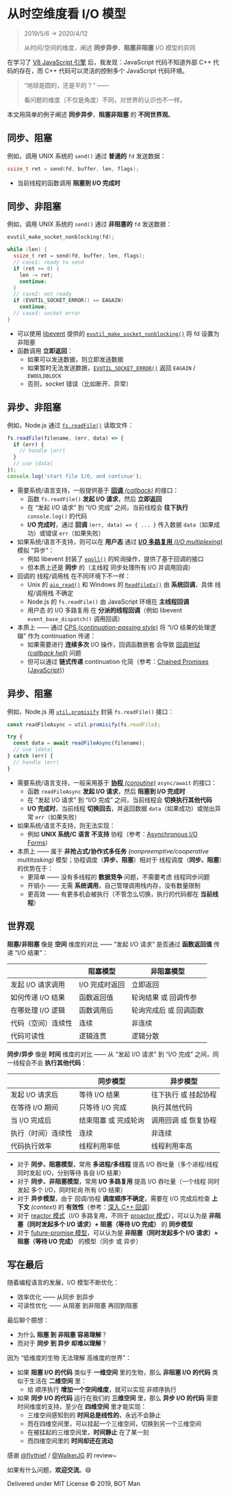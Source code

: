 ﻿# 从时空维度看 I/O 模型

> 2019/5/6 -> 2020/4/12
> 
> 从时间/空间的维度，阐述 **同步异步**、**阻塞非阻塞** I/O 模型的异同

在学习了 [V8 JavaScript 引擎](https://v8.dev/) 后，我发现：JavaScript 代码不知道外部 C++ 代码的存在，而 C++ 代码可以灵活的控制多个 JavaScript 代码环境。

> “地球是圆的，还是平的？” ——
> 
> 看问题的维度（不仅是角度）不同，对世界的认识也不一样。

本文用简单的例子阐述 **同步异步**、**阻塞非阻塞** 的 **不同世界观**。

## 同步、阻塞

例如，调用 UNIX 系统的 `send()` 通过 **普通的** `fd` 发送数据：

``` cpp
ssize_t ret = send(fd, buffer, len, flags);
```

- 当前线程的函数调用 **阻塞到 I/O 完成时**

## 同步、非阻塞

例如，调用 UNIX 系统的 `send()` 通过 **非阻塞的** `fd` 发送数据：

``` cpp
evutil_make_socket_nonblocking(fd);

while (len) {
  ssize_t ret = send(fd, buffer, len, flags);
  // case1: ready to send
  if (ret >= 0) {
    len -= ret;
    continue;
  }
  // case2: not ready
  if (EVUTIL_SOCKET_ERROR() == EAGAIN)
    continue;
  // case3: socket error
}
```

- 可以使用 [libevent](http://libevent.org/) 提供的 [`evutil_make_socket_nonblocking()`](https://github.com/libevent/libevent/blob/master/include/event2/util.h) 将 fd 设置为非阻塞
- 函数调用 **立即返回**：
  - 如果可以发送数据，则立即发送数据
  - 如果暂时无法发送数据，[`EVUTIL_SOCKET_ERROR()`](https://github.com/libevent/libevent/blob/master/include/event2/util.h) 返回 `EAGAIN` / `EWOULDBLOCK`
  - 否则，socket 错误（比如断开、异常）

## 异步、非阻塞

例如，Node.js 通过 [`fs.readFile()`](https://nodejs.org/api/fs.html#fs_fs_readfile_path_options_callback) 读取文件：

``` javascript
fs.readFile(filename, (err, data) => {
  if (err) {
    // handle |err|
  }
  // use |data|
});
console.log('start file I/O, and continue');
```

- 需要系统/语言支持，一般提供基于 [**回调** _(callback)_](https://en.wikipedia.org/wiki/Callback_%28computer_programming%29) 的接口：
  - 函数 `fs.readFile()` **发起 I/O 请求**，然后 **立即返回**
  - 在 “发起 I/O 请求” 到 “I/O 完成” 之间，当前线程会 **往下执行** `console.log()` 的代码
  - **I/O 完成时**，通过 **回调** `(err, data) => { ... }` 传入数据 `data`（如果成功）或错误 `err`（如果失败）
- 如果系统/语言不支持，则可以在 **用户态** 通过 [**I/O 多路复用** _(I/O multiplexing)_](https://en.wikipedia.org/wiki/Multiplexing) 模拟 “异步”：
  - 例如 libevent 封装了 [`epoll()`](https://linux.die.net/man/4/epoll) 的轮询操作，提供了基于回调的接口
  - 但本质上还是 **同步** 的（主线程 同步处理所有 I/O 并调用回调）
- 回调的 线程/调用栈 在不同环境下不一样：
  - Unix 的 [`aio_read()`](https://linux.die.net/man/3/aio_read) 和 Windows 的 [`ReadFileEx()`](https://docs.microsoft.com/en-us/windows/win32/api/fileapi/nf-fileapi-readfileex) 由 **系统回调**，具体 线程/调用栈 不确定
  - Node.js 的 `fs.readFile()` 由 JavaScript 环境在 **主线程回调**
  - 用户态 的 I/O 多路复用 在 **分派的线程回调**（例如 libevent `event_base_dispatch()` 调用回调）
- 本质上 —— 通过 [CPS _(continuation-passing style)_](https://en.wikipedia.org/wiki/Continuation-passing_style) 将 “I/O 结果的处理逻辑” 作为 continuation 传递：
  - 如果需要进行 **连续多次** I/O 操作，回调函数嵌套 会导致 [回调地狱 _(callback hell)_](http://callbackhell.com/) 问题
  - 但可以通过 **链式传递** continuation 化简（参考：[Chained Promises (JavaScript)](https://developer.mozilla.org/en-US/docs/Web/JavaScript/Reference/Global_Objects/Promise#Chained_Promises)）

## 异步、阻塞

例如，Node.js 用 [`util.promisify`](https://nodejs.org/api/util.html#util_util_promisify_original) 封装 `fs.readFile()` 接口：

``` javascript
const readFileAsync = util.promisify(fs.readFile);

try {
  const data = await readFileAsync(filename);
  // use |data|
} catch (err) {
  // handle |err|
}
```

- 需要系统/语言支持，一般采用基于 [**协程** _(coroutine)_](https://en.wikipedia.org/wiki/Coroutine) `async/await` 的接口：
  - 函数 `readFileAsync` **发起 I/O 请求**，然后 **阻塞到 I/O 完成时**
  - 在 “发起 I/O 请求” 到 “I/O 完成” 之间，当前线程会 **切换执行其他代码**
  - **I/O 完成时**，当前线程 **切换回去**，并返回数据 `data`（如果成功）或抛出异常 `err`（如果失败）
- 如果系统/语言不支持，则无法实现：
  - 例如 **UNIX 系统/C 语言 不支持** 协程（参考：[Asynchronous I/O Forms](https://en.wikipedia.org/wiki/Asynchronous_I/O#Forms)）
- 本质上 —— 属于 **非抢占式/协作式多任务** _(nonpreemptive/cooperative multitasking)_ 模型；协程调度（**异步、阻塞**）相对于 线程调度（**同步、阻塞**）的优势在于：
  - 更简单 —— 没有多线程的 **数据竞争** 问题，不需要考虑 线程同步问题
  - 开销小 —— 无需 **系统调用**，自己管理调用栈内存，没有数量限制
  - 更高效 —— 有更多机会被执行（不管怎么切换，执行的代码都在 **当前线程**）

## 世界观

**阻塞/非阻塞** 像是 **空间** 维度的对比 —— “发起 I/O 请求” 是否通过 **函数返回值** 传递 “I/O 结果”：

|   | 阻塞模型 | 非阻塞模型 |
|---|---|---|
| 发起 I/O 请求调用 | I/O 完成时返回 | 立即返回 |
| 如何传递 I/O 结果 | 函数返回值 | 轮询结果 或 回调传参 |
| 在哪处理 I/O 逻辑 | 函数调用后 | 轮询完成后 或 回调函数 |
| 代码（空间）连续性 | 连续 | 非连续 |
| 代码可读性 | 逻辑连贯 | 逻辑分散 |

**同步/异步** 像是 **时间** 维度的对比 —— 从 “发起 I/O 请求” 到 “I/O 完成” 之间，同一线程会不会 **执行其他代码**：

|   | 同步模型 | 异步模型 |
|---|---|---|
| 发起 I/O 请求后 | 等待 I/O 结果 | 往下执行 或 挂起协程 |
| 在等待 I/O 期间 | 只等待 I/O 完成 | 执行其他代码 |
| 当 I/O 完成后 | 结束阻塞 或 完成轮询 | 调用回调 或 恢复协程 |
| 执行（时间）连续性 | 连续 | 非连续 |
| 代码执行效率 | 线程利用率低 | 线程利用率高 |

- 对于 **同步、阻塞模型**，常用 **多进程/多线程** 提高 I/O 吞吐量（多个进程/线程 同时发起 I/O，分别等待 各自 I/O 结果）
- 对于 **同步、非阻塞模型**，常用 **I/O 多路复用** 提高 I/O 吞吐量（一个线程 同时发起 多个 I/O，同时轮询 所有 I/O 结果）
- 对于 **异步模型**，由于 回调/协程 **调度顺序不确定**，需要在 I/O 完成后检查 **上下文** _(context)_ 的 **有效性**（参考：[深入 C++ 回调](Inside-Cpp-Callback.md#回调是同步还是异步的)）
- 对于 [reactor 模式](https://en.wikipedia.org/wiki/Reactor_pattern)（I/O 多路复用，不同于 [proactor 模式](https://en.wikipedia.org/wiki/Proactor_pattern)），可以认为是 **非阻塞（同时发起多个 I/O 请求）+ 阻塞（等待 I/O 完成）** 的 **同步模型**
- 对于 [future-promise 模型](https://en.wikipedia.org/wiki/Futures_and_promises)，可以认为是 **非阻塞（同时发起多个 I/O 请求）+ 阻塞（等待 I/O 完成）** 的模型（同步 或 异步）

## 写在最后

随着编程语言的发展，I/O 模型不断优化：

- 效率优化 —— 从同步 到异步
- 可读性优化 —— 从阻塞 到非阻塞 再回到阻塞

最后聊个臆想：

- 为什么 **阻塞 到 非阻塞 容易理解**？
- 而对于 **同步 到 异步 却难以理解**？

因为 “低维度的生物 无法理解 高维度的世界”：

- 如果 **阻塞 I/O 的代码** 类似于 **一维空间** 里的生物，那么 **非阻塞 I/O 的代码** 类似于生活在 **二维空间** 里：
  - 给 顺序执行 **增加一个空间维度**，就可以实现 非顺序执行
- 如果 **同步 I/O 的代码** 运行在我们的 **三维空间** 里，那么 **异步 I/O 的代码** 需要时间维度的支持，至少在 **四维空间** 里才能实现：
  - 三维空间感知到的 **时间总是线性的**，永远不会静止
  - 而在四维空间里，可以挂起一个三维空间，切换到另一个三维空间
  - 在被挂起的三维空间里，**时间静止** 在了某一刻
  - 而四维空间里的 **时间却还在流动**

感谢 [@flythief](https://github.com/thiefuniverse) / [@WalkerJG](https://github.com/WalkerJG) 的 review~

如果有什么问题，**欢迎交流**。😄

Delivered under MIT License &copy; 2019, BOT Man
